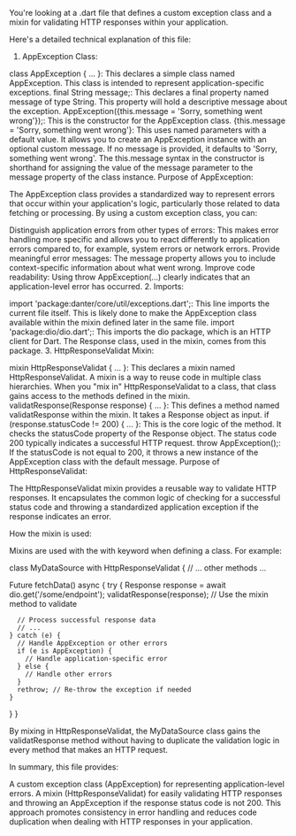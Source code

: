 You're looking at a .dart file that defines a custom exception class and a mixin for validating HTTP responses within your application.

Here's a detailed technical explanation of this file:

1. AppException Class:

class AppException { ... }: This declares a simple class named AppException. This class is intended to represent application-specific exceptions.
final String message;: This declares a final property named message of type String. This property will hold a descriptive message about the exception.
AppException({this.message = 'Sorry, something went wrong'});: This is the constructor for the AppException class.
{this.message = 'Sorry, something went wrong'}: This uses named parameters with a default value. It allows you to create an AppException instance with an optional custom message. If no message is provided, it defaults to 'Sorry, something went wrong'. The this.message syntax in the constructor is shorthand for assigning the value of the message parameter to the message property of the class instance.
Purpose of AppException:

The AppException class provides a standardized way to represent errors that occur within your application's logic, particularly those related to data fetching or processing. By using a custom exception class, you can:

Distinguish application errors from other types of errors: This makes error handling more specific and allows you to react differently to application errors compared to, for example, system errors or network errors.
Provide meaningful error messages: The message property allows you to include context-specific information about what went wrong.
Improve code readability: Using throw AppException(...) clearly indicates that an application-level error has occurred.
2. Imports:

import 'package:danter/core/util/exceptions.dart';: This line imports the current file itself. This is likely done to make the AppException class available within the mixin defined later in the same file.
import 'package:dio/dio.dart';: This imports the dio package, which is an HTTP client for Dart. The Response class, used in the mixin, comes from this package.
3. HttpResponseValidat Mixin:

mixin HttpResponseValidat { ... }: This declares a mixin named HttpResponseValidat. A mixin is a way to reuse code in multiple class hierarchies. When you "mix in" HttpResponseValidat to a class, that class gains access to the methods defined in the mixin.
validatResponse(Response response) { ... }: This defines a method named validatResponse within the mixin. It takes a Response object as input.
if (response.statusCode != 200) { ... }: This is the core logic of the method. It checks the statusCode property of the Response object. The status code 200 typically indicates a successful HTTP request.
throw AppException();: If the statusCode is not equal to 200, it throws a new instance of the AppException class with the default message.
Purpose of HttpResponseValidat:

The HttpResponseValidat mixin provides a reusable way to validate HTTP responses. It encapsulates the common logic of checking for a successful status code and throwing a standardized application exception if the response indicates an error.

How the mixin is used:

Mixins are used with the with keyword when defining a class. For example:

class MyDataSource with HttpResponseValidat {
  // ... other methods ...

  Future<SomeData> fetchData() async {
    try {
      Response response = await dio.get('/some/endpoint');
      validatResponse(response); // Use the mixin method to validate

      // Process successful response data
      // ...
    } catch (e) {
      // Handle AppException or other errors
      if (e is AppException) {
        // Handle application-specific error
      } else {
        // Handle other errors
      }
      rethrow; // Re-throw the exception if needed
    }
  }
}


By mixing in HttpResponseValidat, the MyDataSource class gains the validatResponse method without having to duplicate the validation logic in every method that makes an HTTP request.

In summary, this file provides:

A custom exception class (AppException) for representing application-level errors.
A mixin (HttpResponseValidat) for easily validating HTTP responses and throwing an AppException if the response status code is not 200.
This approach promotes consistency in error handling and reduces code duplication when dealing with HTTP responses in your application.